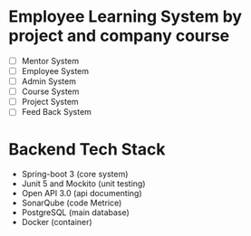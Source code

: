 # Employee Learning System by project and company course

- [ ] Mentor System
- [ ] Employee System
- [ ] Admin System
- [ ] Course System
- [ ] Project System
- [ ] Feed Back System

# Backend Tech Stack
- Spring-boot 3 (core system)
- Junit 5 and Mockito (unit testing)
- Open API 3.0 (api documenting)
- SonarQube (code Metrice)
- PostgreSQL (main database)
- Docker (container)
